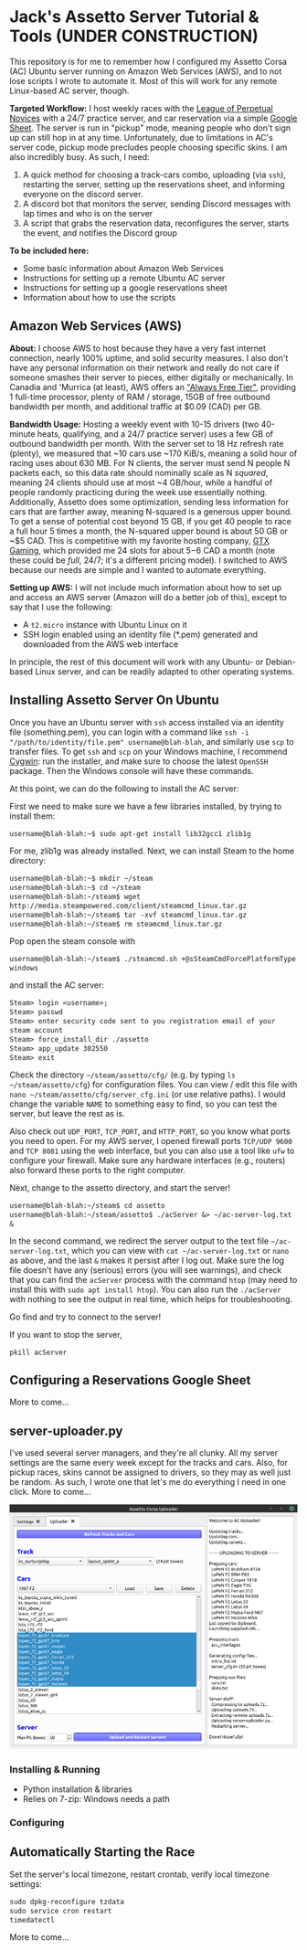 # Jack's Assetto Server Tutorial & Tools (UNDER CONSTRUCTION)
This repository is for me to remember how I configured my Assetto Corsa (AC) Ubuntu server running on Amazon Web Services (AWS), and to not lose scripts I wrote to automate it. Most of this will work for any remote Linux-based AC server, though.

**Targeted Workflow:** I host weekly races with the [League of Perpetual Novices](https://discord.me/LoPeN) with a 24/7 practice server, and car reservation via a simple [Google Sheet](https://www.google.ca/sheets/about/). The server is run in "pickup" mode, meaning people who don't sign up can still hop in at any time. Unfortunately, due to limitations in AC's server code, pickup mode precludes people choosing specific skins. I am also incredibly busy. As such, I need:
 1. A quick method for choosing a track-cars combo, uploading (via `ssh`), restarting the server, setting up the reservations sheet, and informing everyone on the discord server.
 2. A discord bot that monitors the server, sending Discord messages with lap times and who is on the server
 3. A script that grabs the reservation data, reconfigures the server, starts the event, and notifies the Discord group

**To be included here:**
 * Some basic information about Amazon Web Services
 * Instructions for setting up a remote Ubuntu AC server
 * Instructions for setting up a google reservations sheet
 * Information about how to use the scripts

## Amazon Web Services (AWS)
**About:** I choose AWS to host because they have a very fast internet connection, nearly 100% uptime, and solid security measures. I also don't have any personal information on their network and really do not care if someone smashes their server to pieces, either digitally or mechanically. In Canadia and 'Murrica (at least), AWS offers an ["Always Free Tier"](https://aws.amazon.com/free/), providing 1 full-time processor, plenty of RAM / storage, 15GB of free outbound bandwidth per month, and additional traffic at $0.09 (CAD) per GB. 

**Bandwidth Usage:** Hosting a weekly event with 10-15 drivers (two 40-minute heats, qualifying, and a 24/7 practice server) uses a few GB of outbound bandwidth per month. With the server set to 18 Hz refresh rate (plenty), we measured that ~10 cars use ~170 KiB/s, meaning a solid hour of racing uses about 630 MB. For N clients, the server must send N people N packets each, so this data rate should nominally scale as N *squared*, meaning 24 clients should use at most ~4 GB/hour, while a handful of people randomly practicing during the week use essentially nothing. Additionally, Assetto does some optimization, sending less information for cars that are farther away, meaning N-squared is a generous upper bound. To get a sense of potential cost beyond 15 GB, if you get 40 people to race a full hour 5 times a month, the N-squared upper bound is about 50 GB or ~$5 CAD. This is competitive with my favorite hosting company, [GTX Gaming](https://www.gtxgaming.co.uk/), which provided me 24 slots for about $5-$6 CAD a month (note these could be *full*, 24/7; it's a different pricing model). I switched to AWS because our needs are simple and I wanted to automate everything.

**Setting up AWS:** I will not include much information about how to set up and access an AWS server (Amazon will do a better job of this), except to say that I use the following:
 * A `t2.micro` instance with Ubuntu Linux on it
 * SSH login enabled using an identity file (\*.pem) generated and downloaded from the AWS web interface

In principle, the rest of this document will work with any Ubuntu- or Debian-based Linux server, and can be readily adapted to other operating systems. 

## Installing Assetto Server On Ubuntu

Once you have an Ubuntu server with `ssh` access installed via an identity file (something.pem), you can login with a command like `ssh -i "/path/to/identity/file.pem" username@blah-blah`, and similarly use `scp` to transfer files. To get `ssh` and `scp` on your Windows machine, I recommend [Cygwin](https://cygwin.com/): run the installer, and make sure to choose the latest `OpenSSH` package. Then the Windows console will have these commands. 

At this point, we can do the following to install the AC server:

First we need to make sure we have a few libraries installed, by trying to install them:

```console
username@blah-blah:~$ sudo apt-get install lib32gcc1 zlib1g
```

For me, zlib1g was already installed. Next, we can install Steam to the home directory:

```console
username@blah-blah:~$ mkdir ~/steam
username@blah-blah:~$ cd ~/steam
username@blah-blah:~/steam$ wget http://media.steampowered.com/client/steamcmd_linux.tar.gz
username@blah-blah:~/steam$ tar -xvf steamcmd_linux.tar.gz 
username@blah-blah:~/steam$ rm steamcmd_linux.tar.gz
```

Pop open the steam console with 
```console
username@blah-blah:~/steam$ ./steamcmd.sh +@sSteamCmdForcePlatformType windows
```
and install the AC server:
```console
Steam> login <username>;
Steam> passwd
Steam> enter security code sent to you registration email of your steam account 
Steam> force_install_dir ./assetto
Steam> app_update 302550  
Steam> exit
```

Check the directory `~/steam/assetto/cfg/` (e.g. by typing `ls ~/steam/assetto/cfg`) for configuration files. You can view / edit this file with `nano ~/steam/assetto/cfg/server_cfg.ini` (or use relative paths). I would change the variable `NAME` to something easy to find, so you can test the server, but leave the rest as is. 

Also check out `UDP_PORT`, `TCP_PORT`, and `HTTP_PORT`, so you know what ports you need to open. For my AWS server, I opened firewall ports `TCP/UDP 9600` and `TCP 8081` using the web interface, but you can also use a tool like `ufw` to configure your firewall. Make sure any hardware interfaces (e.g., routers) also forward these ports to the right computer. 

Next, change to the assetto directory, and start the server!

```console
username@blah-blah:~/steam$ cd assetto
username@blah-blah:~/steam/assetto$ ./acServer &> ~/ac-server-log.txt &
```

In the second command, we redirect the server output to the text file `~/ac-server-log.txt`, which you can view with `cat ~/ac-server-log.txt` or `nano` as above, and the last `&` makes it persist after I log out. Make sure the log file doesn't have any (serious) errors (you will see warnings), and check that you can find the `acServer` process with the command `htop` (may need to install this with `sudo apt install htop`). You can also run the `./acServer` with nothing to see the output in real time, which helps for troubleshooting.

Go find and try to connect to the server!

If you want to stop the server,

```console
pkill acServer
```

## Configuring a Reservations Google Sheet

More to come...

## server-uploader.py

I've used several server managers, and they're all clunky. All my server settings are the same every week except for the tracks and cars. Also, for pickup races, skins cannot be assigned to drivers, so they may as well just be random. As such, I wrote one that let's me do everything I need in one click. More to come...

![alt text](https://raw.githubusercontent.com/jaxankey/Jax-Assetto-Tools/main/screenshots/uploader.png)

### Installing & Running
* Python installation & libraries
* Relies on 7-zip: Windows needs a path

### Configuring

## Automatically Starting the Race

Set the server's local timezone, restart crontab, verify local timezone settings:
```
sudo dpkg-reconfigure tzdata
sudo service cron restart
timedatectl
```
More to come...
